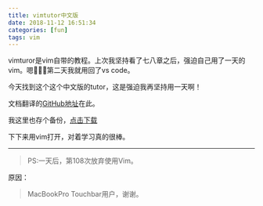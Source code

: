 ```yaml
---
title: vimtutor中文版
date: 2018-11-12 16:51:34
categories: [fun]
tags: vim
---
```


vimturor是vim自带的教程。上次我坚持看了七八章之后，强迫自己用了一天的vim。嗯🙂🙂🙂第二天我就用回了vs code。

今天找到这个这个中文版的tutor，这是强迫我再坚持用一天啊！

<!---more--->

文档翻译的[GitHub地址](https://github.com/wjp2013/the_room_of_exercises/tree/master/%E8%AF%BB%E4%B9%A6%E7%AC%94%E8%AE%B0/vimtutor)在此。

我这里也存个备份，[点击下载](/Downloads/vimtutor_cn.txt)

下下来用vim打开，对着学习真的很棒。

---

> PS:一天后，第108次放弃使用Vim。

原因：

>  MacBookPro Touchbar用户，谢谢。